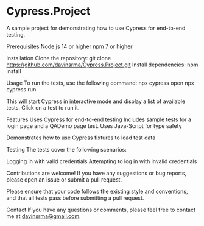 # Cypress.Project

A sample project for demonstrating how to use Cypress for end-to-end testing.

Prerequisites
Node.js 14 or higher
npm 7 or higher

Installation
Clone the repository: git clone https://github.com/davinsrma/Cypress.Project.git
Install dependencies: npm install

Usage
To run the tests, use the following command:
npx cypress open
npx cypress run

This will start Cypress in interactive mode and display a list of available tests. Click on a test to run it.

Features
Uses Cypress for end-to-end testing
Includes sample tests for a login page and a QADemo page test.
Uses Java-Script for type safety

Demonstrates how to use Cypress fixtures to load test data

Testing
The tests cover the following scenarios:

Logging in with valid credentials
Attempting to log in with invalid credentials

Contributions are welcome! If you have any suggestions or bug reports, please open an issue or submit a pull request.

Please ensure that your code follows the existing style and conventions, and that all tests pass before submitting a pull request.

Contact
If you have any questions or comments, please feel free to contact me at davinsrma@gmail.com.
